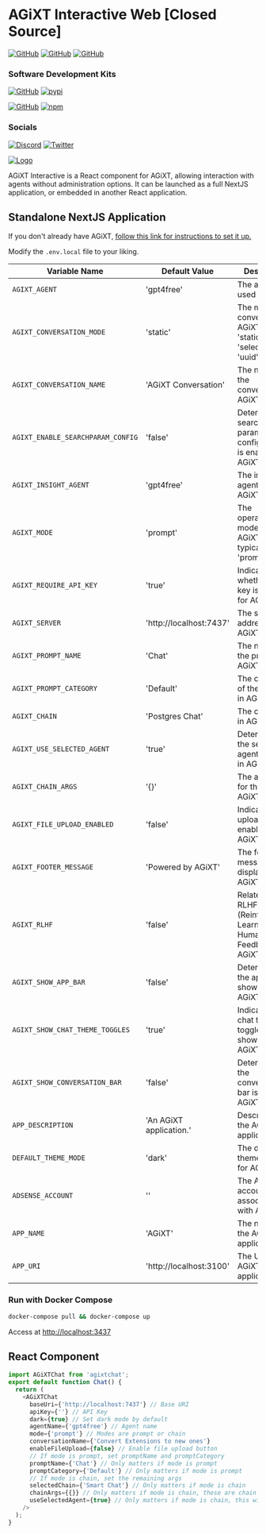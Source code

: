 # AGiXT Interactive Web [Closed Source]

[![GitHub](https://img.shields.io/badge/GitHub-AGiXT%20Core-blue?logo=github&style=plastic)](https://github.com/Josh-XT/AGiXT)
[![GitHub](https://img.shields.io/badge/GitHub-AGiXT%20NextJS%20Web%20UI-blue?logo=github&style=plastic)](https://github.com/AGiXT/nextjs)
[![GitHub](https://img.shields.io/badge/GitHub-AGiXT%20StreamLit%20Web%20UI-blue?logo=github&style=plastic)](https://github.com/AGiXT/streamlit)

### Software Development Kits

[![GitHub](https://img.shields.io/badge/GitHub-AGiXT%20Python%20SDK-blue?logo=github&style=plastic)](https://github.com/AGiXT/python-sdk) [![pypi](https://img.shields.io/badge/pypi-AGiXT%20Python%20SDK-blue?logo=pypi&style=plastic)](https://pypi.org/project/agixtsdk/)

[![GitHub](https://img.shields.io/badge/GitHub-AGiXT%20TypeScript%20SDK-blue?logo=github&style=plastic)](https://github.com/AGiXT/typescript-sdk) [![npm](https://img.shields.io/badge/npm-AGiXT%20TypeScript%20SDK-blue?logo=npm&style=plastic)](https://www.npmjs.com/package/agixt)

### Socials

[![Discord](https://img.shields.io/discord/1097720481970397356?label=Discord&logo=discord&logoColor=white&style=plastic&color=5865f2)](https://discord.gg/d3TkHRZcjD)
[![Twitter](https://img.shields.io/badge/Twitter-Follow_@Josh_XT-blue?logo=twitter&style=plastic)](https://twitter.com/Josh_XT)

[![Logo](https://josh-xt.github.io/AGiXT/images/AGiXT-gradient-flat.svg)](https://josh-xt.github.io/AGiXT/)

AGiXT Interactive is a React component for AGiXT, allowing interaction with agents without administration options. It can be launched as a full NextJS application, or embedded in another React application.

## Standalone NextJS Application

If you don't already have AGiXT, [follow this link for instructions to set it up.](https://github.com/Josh-XT/AGiXT#quick-start-guide)

Modify the `.env.local` file to your liking.

| Variable Name                     | Default Value           | Description                                                              |
| --------------------------------- | ----------------------- | ------------------------------------------------------------------------ |
| `AGIXT_AGENT`                     | 'gpt4free'              | The agent used in AGiXT.                                                 |
| `AGIXT_CONVERSATION_MODE`         | 'static'                | The mode of conversation in AGiXT, can be 'static', 'select', or 'uuid'. |
| `AGIXT_CONVERSATION_NAME`         | 'AGiXT Conversation'    | The name of the conversation in AGiXT.                                   |
| `AGIXT_ENABLE_SEARCHPARAM_CONFIG` | 'false'                 | Determines if search parameter configuration is enabled in AGiXT.        |
| `AGIXT_INSIGHT_AGENT`             | 'gpt4free'              | The insight agent used in AGiXT.                                         |
| `AGIXT_MODE`                      | 'prompt'                | The operational mode of AGiXT, typically 'prompt'.                       |
| `AGIXT_REQUIRE_API_KEY`           | 'true'                  | Indicates whether an API key is required for AGiXT.                      |
| `AGIXT_SERVER`                    | 'http://localhost:7437' | The server address for AGiXT.                                            |
| `AGIXT_PROMPT_NAME`               | 'Chat'                  | The name of the prompt in AGiXT.                                         |
| `AGIXT_PROMPT_CATEGORY`           | 'Default'               | The category of the prompt in AGiXT.                                     |
| `AGIXT_CHAIN`                     | 'Postgres Chat'         | The chain used in AGiXT.                                                 |
| `AGIXT_USE_SELECTED_AGENT`        | 'true'                  | Determines if the selected agent is used in AGiXT.                       |
| `AGIXT_CHAIN_ARGS`                | '{}'                    | The arguments for the chain in AGiXT.                                    |
| `AGIXT_FILE_UPLOAD_ENABLED`       | 'false'                 | Indicates if file upload is enabled in AGiXT.                            |
| `AGIXT_FOOTER_MESSAGE`            | 'Powered by AGiXT'      | The footer message displayed in AGiXT.                                   |
| `AGIXT_RLHF`                      | 'false'                 | Related to RLHF (Reinforcement Learning from Human Feedback) in AGiXT.   |
| `AGIXT_SHOW_APP_BAR`              | 'false'                 | Determines if the app bar is shown in AGiXT.                             |
| `AGIXT_SHOW_CHAT_THEME_TOGGLES`   | 'true'                  | Indicates if chat theme toggles are shown in AGiXT.                      |
| `AGIXT_SHOW_CONVERSATION_BAR`     | 'false'                 | Determines if the conversation bar is shown in AGiXT.                    |
| `APP_DESCRIPTION`                 | 'An AGiXT application.' | Description of the AGiXT application.                                    |
| `DEFAULT_THEME_MODE`              | 'dark'                  | The default theme mode for AGiXT.                                        |
| `ADSENSE_ACCOUNT`                 | ''                      | The AdSense account associated with AGiXT.                               |
| `APP_NAME`                        | 'AGiXT'                 | The name of the AGiXT application.                                       |
| `APP_URI`                         | 'http://localhost:3100' | The URI of the AGiXT application.                                        |

### Run with Docker Compose

```bash
docker-compose pull && docker-compose up
```

Access at <http://localhost:3437>

## React Component

```javascript
import AGiXTChat from 'agixtchat';
export default function Chat() {
  return (
    <AGiXTChat
      baseUri={'http://localhost:7437'} // Base URI
      apiKey={''} // API Key
      dark={true} // Set dark mode by default
      agentName={'gpt4free'} // Agent name
      mode={'prompt'} // Modes are prompt or chain
      conversationName={'Convert Extensions to new ones'}
      enableFileUpload={false} // Enable file upload button
      // If mode is prompt, set promptName and promptCategory
      promptName={'Chat'} // Only matters if mode is prompt
      promptCategory={'Default'} // Only matters if mode is prompt
      // If mode is chain, set the remaining args
      selectedChain={'Smart Chat'} // Only matters if mode is chain
      chainArgs={{}} // Only matters if mode is chain, these are chain arg overrides
      useSelectedAgent={true} // Only matters if mode is chain, this will force the selected agent to run all chain steps
    />
  );
}
```

